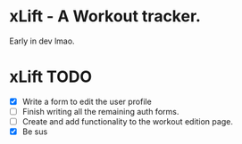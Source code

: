 # xLift - A Workout tracker.

Early in dev lmao.

# xLift TODO

- [x] Write a form to edit the user profile
- [ ] Finish writing all the remaining auth forms. 
- [ ] Create and add functionality to the workout edition page.
- [x] Be sus